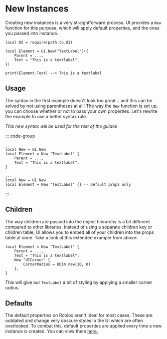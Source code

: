 # New Instances

Creating new instances is a very straightforward process. UI provides a `New` function for this purpose, which will apply default properties, and the ones you passed into instance.

```luau
local UI = require(path.to.UI)

local Element = UI.New("TextLabel")({
    Parent = ...,
    Text = "This is a textlabel",
})

print(Element.Text) --> This is a textlabel
```


## Usage

The syntax in the first example doesn't look too great... and this can be solved by not using parentheses at all! The way the `New` function is set up, you can choose whether or not to pass your own properties. Let's rewrite the example to use a better syntax rule.

*This new syntax will be used for the rest of the guides*

::: code-group
```luau [Properties]
...
local New = UI.New
local Element = New "TextLabel" {
    Parent = ...,
    Text = "This is a textlabel",
}
```

```luau [No Properties]
...
local New = UI.New
local Element = New "TextLabel" {} -- Default props only
```
:::


## Children

The way children are passed into the object hierarchy is a bit different compared to other libraries. Instead of using a separate children key or children table, UI allows you to embed all of your children into the props table at once. Take a look at this extended example from above:

```luau
local Element = New "TextLabel" {
    Parent = ...,
    Text = "This is a textlabel",
    New "UICorner" {
        CornerRadius = UDim.new(10, 0)
    },
}
```

This will give our `TextLabel` a bit of styling by applying a smaller corner radius.

## Defaults

The default properties on Roblox aren't ideal for most cases. These are outdated and change very obscure styles in the UI which are often overlooked. To combat this, default properties are applied every time a new instance is created. You can view them [here.](https://github.com/lumin-org/ui/blob/main/src/defaults.luau)
